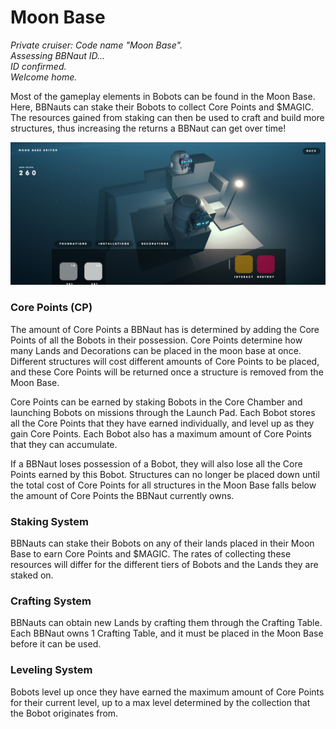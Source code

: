 # Moon Base

_Private cruiser: Code name "Moon Base"._\
_Assessing BBNaut ID..._ \
_ID confirmed._ \
_Welcome home._&#x20;

Most of the gameplay elements in Bobots can be found in the Moon Base. Here, BBNauts can stake their Bobots to collect Core Points and $MAGIC. The resources gained from staking can then be used to craft and build more structures, thus increasing the returns a BBNaut can get over time!

![Moon Base Prototype](../../.gitbook/assets/moonbase.jpg)

### **Core Points (CP)** <a href="#core-points" id="core-points"></a>

The amount of Core Points a BBNaut has is determined by adding the Core Points of all the Bobots in their possession. Core Points determine how many Lands and Decorations can be placed in the moon base at once. Different structures will cost different amounts of Core Points to be placed, and these Core Points will be returned once a structure is removed from the Moon Base.&#x20;

Core Points can be earned by staking Bobots in the Core Chamber and launching Bobots on missions through the Launch Pad. Each Bobot stores all the Core Points that they have earned individually, and level up as they gain Core Points. Each Bobot also has a maximum amount of Core Points that they can accumulate.&#x20;

If a BBNaut loses possession of a Bobot, they will also lose all the Core Points earned by this Bobot. Structures can no longer be placed down until the total cost of Core Points for all structures in the Moon Base falls below the amount of Core Points the BBNaut currently owns.

### Staking System

BBNauts can stake their Bobots on any of their lands placed in their Moon Base to earn Core Points and $MAGIC. The rates of collecting these resources will differ for the different tiers of Bobots and the Lands they are staked on.

### Crafting System

BBNauts can obtain new Lands by crafting them through the Crafting Table. Each BBNaut owns 1 Crafting Table, and it must be placed in the Moon Base before it can be used.&#x20;

### Leveling System

Bobots level up once they have earned the maximum amount of Core Points for their current level, up to a max level determined by the collection that the Bobot originates from.&#x20;
